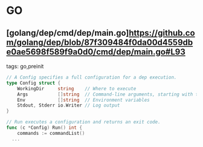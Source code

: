 # GO

## [golang/dep/cmd/dep/main.go]https://github.com/golang/dep/blob/87f309484f0da00d4559dbe0ae5698f589f9a0d0/cmd/dep/main.go#L93

tags: go,preinit

~~~go
// A Config specifies a full configuration for a dep execution.
type Config struct {
	WorkingDir     string    // Where to execute
	Args           []string  // Command-line arguments, starting with the program name.
	Env            []string  // Environment variables
	Stdout, Stderr io.Writer // Log output
}

// Run executes a configuration and returns an exit code.
func (c *Config) Run() int {
	commands := commandList()
  ...
~~~
